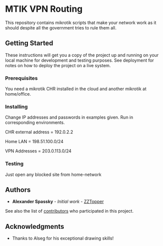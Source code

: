 # MTIK VPN Routing

This repository contains mikrotik scripts that make your network work as it should despite all the government tries to rule them all.

## Getting Started

These instructions will get you a copy of the project up and running on your local machine for development and testing purposes. See deployment for notes on how to deploy the project on a live system.

### Prerequisites

You need a mikrotik CHR installed in the cloud and another mikrotik at home/office.

### Installing

Change IP addresses and passwords in examples given. Run in corresponding environments.

CHR external address = 192.0.2.2

Home LAN = 198.51.100.0/24

VPN Addresses = 203.0.113.0/24

### Testing

Just open any blocked site from home-network


## Authors

* **Alexander Spassky** - *Initial work* - [ZZTopper](https://github.com/zztopper)

See also the list of [contributors](https://github.com/zztopper/mtik-vpn/contributors) who participated in this project.

## Acknowledgments

* Thanks to Alseg for his exceptional drawing skills!

